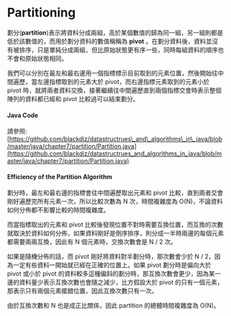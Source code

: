 # Partitioning

劃分\(**partition**\)表示將資料分成兩組，高於某個數值的歸為同一組，另一組則都是低於該數值的，而用於劃分資料的數值稱稱為 **pivot** 。在劃分資料後，資料並沒有被排序，只是單純分成兩組，但比原始狀態更有序一些，同時每組資料的順序也不會和原始狀態相同。

我們可以分別在最左和最右邊用一個指標標示目前取到的元素位置，然後開始往中間遍歷，當左邊指標取到的元素大於 pivot，而右邊指標元素取到的元素小於 pivot 時，就將兩者資料交換，接著繼續往中間遍歷直到兩個指標交會時表示整個陣列的資料都已經和 pivot 比較過可以結束劃分。

#### Java Code

請參照: [https://github.com/blackdiz/datastructrues\_and\_algorithms\_in\_java/blob/master/java/chapter7/partition/Partition.java](https://github.com/blackdiz/datastructrues_and_algorithms_in_java/blob/master/java/chapter7/partition/Partition.java)

#### Efficiency of the Partition Algorithm

劃分時，最左和最右邊的指標會往中間遍歷取出元素和 pivot 比較，直到兩者交會剛好遍歷完所有元素一次，所以比較次數為 N 次，時間複雜度為 O\(N\)，不論資料如何分佈都不影響比較的時間複雜度。

而當指標取出的元素和 pivot 比較後發現位置不對時需要互換位置，而互換的次數就取決於資料如何分佈，如果資料剛好是倒序排序，則分成一半時兩邊的每個元素都需要兩兩互換，因此有 N 個元素時，交換次數會是 N / 2 次。

如果是隨機分佈的話，而 pivot 剛好將資料對半劃分時，那次數會少於 N / 2，因為一定有些資料一開始就已經在正確的位置上。如果 pivot 劃分時是偏向大於 pivot 或小於 pivot 的資料較多這種偏斜的劃分時，那互換次數會更少，因為某一邊的資料量少表示互換次數也會隨之減少，比方假設大於 pivot 的只有一個元素，那表示只有兩個元素擺錯位置，因此互換次數只有一次。

由於互換次數和 N 也是成正比關係，因此 partition 的總體時間複雜度為 O\(N\)。

